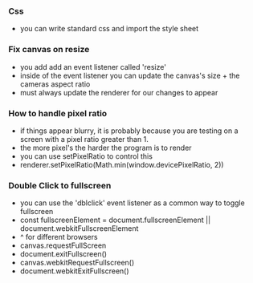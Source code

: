 ### Css

- you can write standard css and import the style sheet

### Fix canvas on resize

- you add add an event listener called 'resize'
- inside of the event listener you can update the canvas's size + the cameras aspect ratio
- must always update the renderer for our changes to appear

### How to handle pixel ratio

- if things appear blurry, it is probably because you are testing on a screen with a pixel ratio greater than 1.
- the more pixel's the harder the program is to render
- you can use setPixelRatio to control this
- renderer.setPixelRatio(Math.min(window.devicePixelRatio, 2))

### Double Click to fullscreen

- you can use the 'dblclick' event listener as a common way to toggle fullscreen
- const fullscreenElement = document.fullscreenElement || document.webkitFullscreenElement
- ^ for different browsers
- canvas.requestFullScreen
- document.exitFullscreen()
- canvas.webkitRequestFullscreen()
- document.webkitExitFullscreen()
